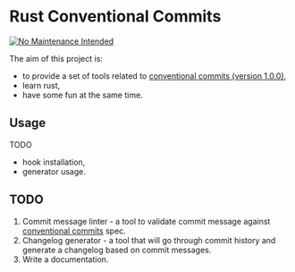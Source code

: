 # Rust Conventional Commits

[![No Maintenance Intended](http://unmaintained.tech/badge.svg)](http://unmaintained.tech/)

The aim of this project is:
- to provide a set of tools related to [conventional commits (version 1.0.0)][0],
- learn rust,
- have some fun at the same time.

## Usage

TODO

- hook installation,
- generator usage.

## TODO

1. Commit message linter - a tool to validate commit message against [conventional commits][0] spec.
2. Changelog generator - a tool that will go through commit history and generate a changelog based on commit messages.
3. Write a documentation.

[0]: https://www.conventionalcommits.org/en/v1.0.0/

